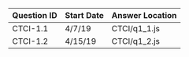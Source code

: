 Question ID | Start Date | Answer Location
------------|------------|----------------
CTCI-1.1 | 4/7/19 | CTCI/q1_1.js
CTCI-1.2 | 4/15/19 | CTCI/q1_2.js
